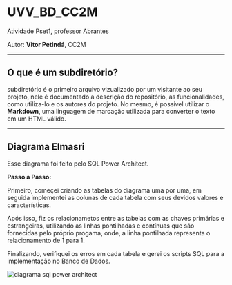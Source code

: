 # UVV_BD_CC2M
Atividade Pset1, professor Abrantes

Autor:  **Vitor Petindá**, CC2M
***

## O que é um subdiretório?
subdiretório é o primeiro arquivo vizualizado por um visitante ao seu projeto,
nele é documentado a descrição do repositório, as funcionalidades, como utiliza-lo e os autores do projeto.
No mesmo, é possível utilizar o **Markdown**, uma linguagem de marcação utilizada
para converter o texto em um HTML válido.

***
## Diagrama Elmasri
Esse diagrama foi feito pelo SQL Power Architect.

**Passo a Passo:**

Primeiro, começei criando as tabelas do diagrama uma por uma, em seguida implementei as colunas de cada tabela com seus devidos valores e características.

Após isso, fiz os relacionametos entre as tabelas com as chaves primárias e estrangeiras, utilizando as linhas pontilhadas e contínuas que são fornecidas pelo próprio progama, onde, a linha pontilhada representa o relacionamento de 1 para 1.

Finalizando, verifiquei os erros em cada tabela e gerei os scripts SQL para a implementação no Banco de Dados.



![diagrama sql power architect](https://user-images.githubusercontent.com/100154869/165161526-0b216abc-6216-442b-8088-19158d4bdf3e.png)


